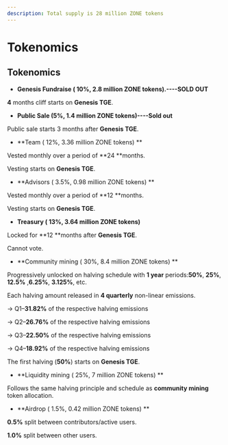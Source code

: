 ```yaml
---
description: Total supply is 28 million ZONE tokens
---
```


# Tokenomics

## Tokenomics

* **Genesis Fundraise ( 10%, 2.8 million ZONE tokens).----SOLD OUT**

**4** months cliff starts on **Genesis TGE**. 

* **Public Sale (5%, 1.4 million ZONE tokens)----Sold out**

 Public sale starts 3 months after **Genesis TGE**. 

* **Team ( 12%, 3.36 million ZONE tokens) **

Vested monthly over a period of **24 **months. 

Vesting starts on **Genesis TGE**. 

* **Advisors ( 3.5%, 0.98 million ZONE tokens) **

Vested monthly over a period of **12 **months. 

Vesting starts on **Genesis TGE**. 

* **Treasury ( 13%, 3.64 million ZONE tokens)**

 Locked for **12 **months after **Genesis TGE**. 

Cannot vote. 

* **Community mining ( 30%, 8.4 million ZONE tokens) **

Progressively unlocked on halving schedule with **1 year** periods:**50%**, **25%**, **12.5%** ,**6.25%**, **3.125%**, etc. 

Each halving amount released in **4 quarterly** non-linear emissions. 

→ Q1–**31.82%** of the respective halving emissions 

→ Q2–**26.76%** of the respective halving emissions 

→ Q3–**22.50%** of the respective halving emissions 

→ Q4–**18.92%** of the respective halving emissions 

The first halving (**50%**) starts on **Genesis TGE**. 

* **Liquidity mining ( 25%, 7 million ZONE tokens) **

Follows the same halving principle and schedule as **community mining** token allocation. 

* **Airdrop ( 1.5%, 0.42 million ZONE tokens) **

**0.5%** split between contributors/active users. 

**1.0%** split between other users.

